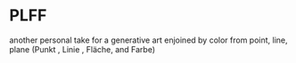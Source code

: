 # PLFF
another personal take for a generative art enjoined by color from point, line, plane (Punkt , Linie , Fläche, and Farbe)

